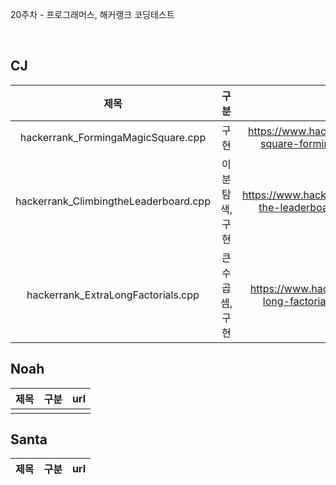 20주차 - 프로그래머스, 해커랭크 코딩테스트

</br>

## CJ

|제목|구분|url|
|:------:|:---:|:---:|
|hackerrank_FormingaMagicSquare.cpp|구현|https://www.hackerrank.com/challenges/magic-square-forming/problem?isFullScreen=true|
|hackerrank_ClimbingtheLeaderboard.cpp|이분탐색, 구현|https://www.hackerrank.com/challenges/climbing-the-leaderboard/problem?isFullScreen=true|
|hackerrank_ExtraLongFactorials.cpp|큰수곱셈, 구현|https://www.hackerrank.com/challenges/extra-long-factorials/problem?isFullScreen=true|

## Noah

| 제목 | 구분 | url |
|:------:|:---:|:---:|
||||

## Santa

|제목|구분|url|
|:------:|:---:|:---:|
